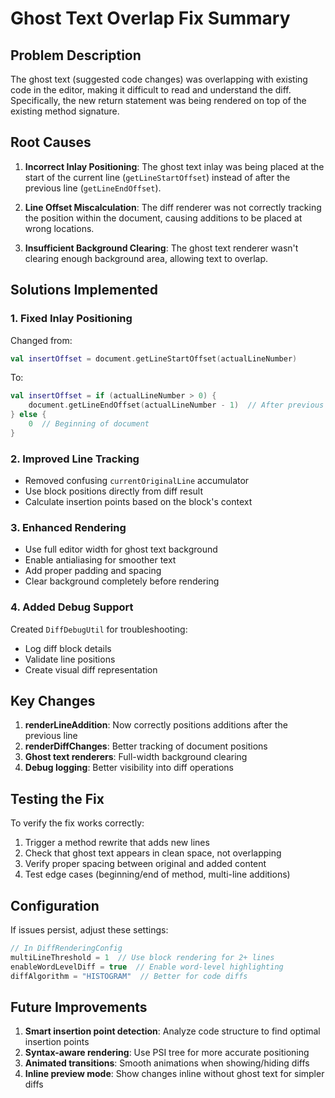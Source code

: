 # Ghost Text Overlap Fix Summary

## Problem Description

The ghost text (suggested code changes) was overlapping with existing code in the editor, making it difficult to read and understand the diff. Specifically, the new return statement was being rendered on top of the existing method signature.

## Root Causes

1. **Incorrect Inlay Positioning**: The ghost text inlay was being placed at the start of the current line (`getLineStartOffset`) instead of after the previous line (`getLineEndOffset`).

2. **Line Offset Miscalculation**: The diff renderer was not correctly tracking the position within the document, causing additions to be placed at wrong locations.

3. **Insufficient Background Clearing**: The ghost text renderer wasn't clearing enough background area, allowing text to overlap.

## Solutions Implemented

### 1. Fixed Inlay Positioning

Changed from:
```kotlin
val insertOffset = document.getLineStartOffset(actualLineNumber)
```

To:
```kotlin
val insertOffset = if (actualLineNumber > 0) {
    document.getLineEndOffset(actualLineNumber - 1)  // After previous line
} else {
    0  // Beginning of document
}
```

### 2. Improved Line Tracking

- Removed confusing `currentOriginalLine` accumulator
- Use block positions directly from diff result
- Calculate insertion points based on the block's context

### 3. Enhanced Rendering

- Use full editor width for ghost text background
- Enable antialiasing for smoother text
- Add proper padding and spacing
- Clear background completely before rendering

### 4. Added Debug Support

Created `DiffDebugUtil` for troubleshooting:
- Log diff block details
- Validate line positions
- Create visual diff representation

## Key Changes

1. **renderLineAddition**: Now correctly positions additions after the previous line
2. **renderDiffChanges**: Better tracking of document positions
3. **Ghost text renderers**: Full-width background clearing
4. **Debug logging**: Better visibility into diff operations

## Testing the Fix

To verify the fix works correctly:

1. Trigger a method rewrite that adds new lines
2. Check that ghost text appears in clean space, not overlapping
3. Verify proper spacing between original and added content
4. Test edge cases (beginning/end of method, multi-line additions)

## Configuration

If issues persist, adjust these settings:

```kotlin
// In DiffRenderingConfig
multiLineThreshold = 1  // Use block rendering for 2+ lines
enableWordLevelDiff = true  // Enable word-level highlighting
diffAlgorithm = "HISTOGRAM"  // Better for code diffs
```

## Future Improvements

1. **Smart insertion point detection**: Analyze code structure to find optimal insertion points
2. **Syntax-aware rendering**: Use PSI tree for more accurate positioning
3. **Animated transitions**: Smooth animations when showing/hiding diffs
4. **Inline preview mode**: Show changes inline without ghost text for simpler diffs

